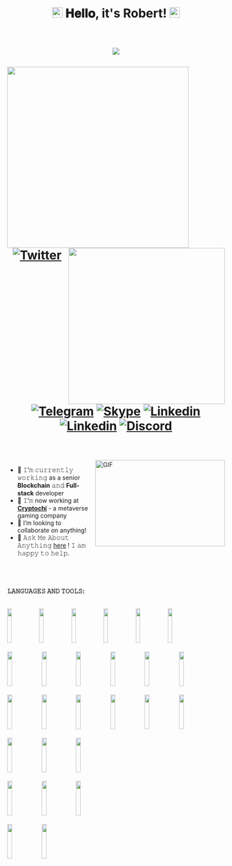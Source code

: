 <h1 align="center">
  <img src="https://github.com/crazydevlegend/crazydevlegend/blob/main/Earth.gif" width="24px" style="max-width:100%;">
  𝐇𝐞𝐥𝐥𝐨, it's Robert!
  <img src="https://github.com/crazydevlegend/crazydevlegend/blob/main/Earth.gif" width="24px" style="max-width:100%;">
  
  <br /><img src="https://profile-counter.glitch.me/crazydevlegend/count.svg" />
  <br />
  <div align=center>
  <img align=left width=420 src="https://github-readme-stats.vercel.app/api?username=crazydevlegend&hide=prs&theme=onedark&layout=compact&hide_border=true&show_icons=true" />
  <img align=right width=362 src="https://github-readme-streak-stats.herokuapp.com/?user=crazydevlegend&theme=onedark" />
  
  [![Twitter](https://img.shields.io/badge/-Twitter-blue?style=flat&logo=Twitter&logoColor=white)](https://twitter.com/crazydevlegend)
  [![Telegram](https://img.shields.io/badge/-Telegram-000?style=flat&logo=Telegram&logoColor=white)](https://t.me/crazydevlegend)
  [![Skype](https://img.shields.io/badge/-Skype-grey?style=flat&logo=Skype&logoColor=white)](https://join.skype.com/invite/ocOeLb8duYYV)
  [![Linkedin](https://img.shields.io/badge/-LinkedIn-blue?style=flat&logo=Linkedin&logoColor=white)](https://www.linkedin.com/in/robert-carden/)
  [![Linkedin](https://img.shields.io/badge/Portfolio-gray?style=flat&logo=appveyor)](https://crazy-dev-legend.netlify.app/)
  [![Discord](https://img.shields.io/badge/-Discord-white?style=flat&logo=Discord)](https://discord.com/users/CrazyDevHero#7119/)
  </div>

</h1>

<br/>
<br/>
<a target="_blank">
  <img align="right" height="200" width="300" alt="GIF" src="https://github.com/crazydevlegend/crazydevlegend/blob/main/coder.gif">
</a>

- 🔭 𝙸’𝚖 𝚌𝚞𝚛𝚛𝚎𝚗𝚝𝚕𝚢 𝚠𝚘𝚛𝚔𝚒𝚗𝚐 as a senior **Blockchain** 𝚊𝚗𝚍 **Full-stack** developer
- 🌱 𝙸’𝚖 now working at [**Cryptochi**](https://www.linkedin.com/company/cryptochi) - a metaverse gaming company
- 🤔 I’m looking to collaborate on anything!
- 💬 𝙰𝚜𝚔 𝙼𝚎 𝙰𝚋𝚘𝚞𝚝 𝙰𝚗𝚢𝚝𝚑𝚒𝚗𝚐 [here](https://t.me/crazydevlegend/) ! 𝙸 𝚊𝚖 𝚑𝚊𝚙𝚙𝚢 𝚝𝚘 𝚑𝚎𝚕𝚙.


<br/>

#


**𝙻𝙰𝙽𝙶𝚄𝙰𝙶𝙴𝚂 𝙰𝙽𝙳 𝚃𝙾𝙾𝙻𝚂:**  
<br/>
<p>
  <code><img width="14%" height="80px" src="https://github.com/crazydevlegend/crazydevlegend/blob/main/solidity.svg"></code>
  <code><img width="14%" height="80px" src="https://github.com/crazydevlegend/crazydevlegend/blob/main/rust.svg"></code>
  <code><img width="14%" height="80px" src="https://github.com/crazydevlegend/crazydevlegend/blob/main/javascript.svg"></code>
  <code><img width="14%" height="80px" src="https://github.com/crazydevlegend/crazydevlegend/blob/main/golang.svg"></code>
  <code><img width="14%" height="80px" src="https://github.com/crazydevlegend/crazydevlegend/blob/main/python.svg"></code>
  <code><img width="14%" height="80px" src="https://github.com/crazydevlegend/crazydevlegend/blob/main/c++.svg"></code>
  <br />
  <br />
  <code><img width="15%" height="80px" src="https://github.com/crazydevlegend/crazydevlegend/blob/main/openzeppelin.svg"></code>
  <code><img width="15%" height="80px" src="https://github.com/crazydevlegend/crazydevlegend/blob/main/react.svg"></code>
  <code><img width="15%" height="80px" src="https://github.com/crazydevlegend/crazydevlegend/blob/main/vue.svg"></code>
  <code><img width="15%" height="80px" src="https://github.com/crazydevlegend/crazydevlegend/blob/main/angular.svg"></code>
  <code><img width="15%" height="80px" src="https://github.com/crazydevlegend/crazydevlegend/blob/main/bootstrap.svg"></code>
  <code><img width="15%" height="80px" src="https://github.com/crazydevlegend/crazydevlegend/blob/main/jquery.svg"></code>
  <br />
  <br />
  <code><img width="15%" height="80px" src="https://github.com/crazydevlegend/crazydevlegend/blob/main/hardhat.svg"></code>
  <code><img width="15%" height="80px" src="https://github.com/crazydevlegend/crazydevlegend/blob/main/truffle.svg"></code>
  <code><img width="15%" height="80px" src="https://github.com/crazydevlegend/crazydevlegend/blob/main/express.svg"></code>
  <code><img width="15%" height="80px" src="https://github.com/crazydevlegend/crazydevlegend/blob/main/laravel.svg"></code>
  <code><img width="15%" height="80px" src="https://github.com/crazydevlegend/crazydevlegend/blob/main/codeigniter.svg"></code>
  <code><img width="15%" height="80px" src="https://github.com/crazydevlegend/crazydevlegend/blob/main/django.svg"></code>
  <br />
  <br />
  <code><img width="15%" height="80px" src="https://github.com/crazydevlegend/crazydevlegend/blob/main/mysql.svg"></code>
  <code><img width="15%" height="80px" src="https://github.com/crazydevlegend/crazydevlegend/blob/main/sqlite.svg"></code>
  <code><img width="15%" height="80px" src="https://github.com/crazydevlegend/crazydevlegend/blob/main/mongodb.svg"></code>
  <br />
  <br />
  <code><img width="15%" height="80px" src="https://github.com/crazydevlegend/crazydevlegend/blob/main/jest.svg"></code>
  <code><img width="15%" height="80px" src="https://github.com/crazydevlegend/crazydevlegend/blob/main/mocha.svg"></code>
  <code><img width="15%" height="80px" src="https://github.com/crazydevlegend/crazydevlegend/blob/main/chai.svg"></code>
  <br />
  <br />
  <code><img width="15%" height="80px" src="https://github.com/crazydevlegend/crazydevlegend/blob/main/npm.svg"></code>
  <code><img width="15%" height="80px" src="https://github.com/crazydevlegend/crazydevlegend/blob/main/yarn.svg"></code>
</p>
